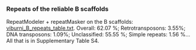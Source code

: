 ### Repeats of the reliable B scaffolds

RepeatModeler + repeatMasker on the B scaffolds: [viburni_B_repeats_table.txt](output/viburni_B_repeats_table.txt). Overall: 62.07 %; Retrotransposons: 3.55%; DNA transposons: 1.09%; Unclassified: 55.55 %; Simple repeats: 1.56 %... All that is in Supplementary Table S4.

